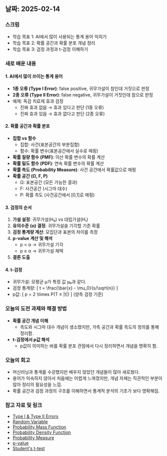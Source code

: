 ## 날짜: 2025-02-14

### 스크럼
- 학습 목표 1: AI에서 많이 사용되는 통계 용어 익히기
- 학습 목표 2: 확률 공간과 확률 분포 개념 정리
- 학습 목표 3: 검정 과정과 t-검정 이해하기

### 새로 배운 내용

#### 1. AI에서 많이 쓰이는 통계 용어
- **1종 오류 (Type I Error)**: false positive, 귀무가설이 참인데 거짓으로 판정
- **2종 오류 (Type II Error)**: false negative, 귀무가설이 거짓인데 참으로 판정
- 예제: 독감 치료제 효과 검정
  - 진짜 효과 없음 → 효과 있다고 판단 (1종 오류)
  - 진짜 효과 있음 → 효과 없다고 판단 (2종 오류)

#### 2. 확률 공간과 확률 분포
- **집합 vs 함수**
  - 집합: 사건(표본공간의 부분집합)
  - 함수: 확률 변수(표본공간에서 실수로 매핑)
- **확률 질량 함수 (PMF)**: 이산 확률 변수의 확률 계산
- **확률 밀도 함수 (PDF)**: 연속 확률 변수의 확률 계산
- **확률 측도 (Probability Measure)**: 사건 공간에서 확률값으로 매핑
- **확률 공간 (Ω, F, P)**
  - Ω: 표본공간 (모든 가능한 결과)
  - F: 사건공간 (시그마 대수)
  - P: 확률 측도 (사건공간에서 [0,1]로 매핑)

#### 3. 검정의 순서
1. **가설 설정**: 귀무가설(H₀) vs 대립가설(H₁)
2. **유의수준 (α) 결정**: 귀무가설을 기각할 기준 확률
3. **검정 통계량 계산**: 모집단과 표본의 차이를 측정
4. **p-value 계산 및 해석**
   - p < α → 귀무가설 기각
   - p ≥ α → 귀무가설 채택
5. **결론 도출**

#### 4. t-검정
- 귀무가설: 모평균 μ가 특정 값 μ₀과 같다.
- 검정 통계량: 
  \[ t = \frac{\bar{x} - \mu_0}{s/\sqrt{n}} \]
- p값: \[ p = 2 \times P(T ≥ |t|) \] (양측 검정 기준)

### 오늘의 도전 과제와 해결 방법
- **확률 공간 개념 이해**
  - 측도와 시그마 대수 개념이 생소했지만, 가측 공간과 확률 측도의 정의를 통해 정리함.
- **t-검정에서 p값 해석**
  - p값이 의미하는 바를 확률 분포 관점에서 다시 정리하면서 개념을 명확히 함.

### 오늘의 회고
- 머신러닝과 통계를 수강했지만 배우지 않았던 개념들이 많아 새로웠다.
- 용어가 익숙하지 않아서 처음에는 어렵게 느껴졌지만, 개념 자체는 직관적인 부분이 많아 정리의 필요성을 느낌.
- 확률 공간과 검정 과정의 구조를 이해하면서 통계적 분석의 기초가 보다 명확해짐.

### 참고 자료 및 링크
- [Type I & Type II Errors](https://en.wikipedia.org/wiki/Type_I_and_type_II_errors)
- [Random Variable](https://en.wikipedia.org/wiki/Random_variable)
- [Probability Mass Function](https://en.wikipedia.org/wiki/Probability_mass_function)
- [Probability Density Function](https://en.wikipedia.org/wiki/Probability_density_function)
- [Probability Measure](https://en.wikipedia.org/wiki/Probability_measure)
- [p-value](https://en.wikipedia.org/wiki/P-value)
- [Student's t-test](https://en.wikipedia.org/wiki/Student%27s_t-test)
